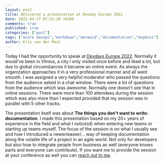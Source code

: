 ```yaml
---
layout: post
title: Delivered a presentation at Devday Europe 2022
date: 2022-04-27 07:52:20 +0200
comments: true
published: true
categories: ["post"]
tags: ["azure devops","markdown","mermaid","documentation","mvpbuzz"]
author: Kris van der Mast
---
```

Today I had the opportunity to speak at [Devdays Europe 2022][1]. Normally it would've been in Vilnius, a city I only visited once before and liked a lot, but due to global circumstances it became an online event. As always the organization approaches it in a very professional manner and all went smooth. I was assigned a very helpful moderator who passed the questions from the audience asked in a chat window. There were a lot of questions from the audience which was awesome. Normally one doesn't see that in online sessions. There were more than 100 attendees during the session which was also more than I expected provided that my session was in parallel with 5 other tracks.

The presentation itself was about __The things you don't want to write: documentation__. I made this presentation based on my 20+ years of experience in the field and what I notice(d) when entering new teams or starting up teams myself. The focus of the session is on what I usually see and how I introduced a newer/easier/... way of keeping documentation along the volatile life of a project in an agile world. Not only for developers but also how to integrate people from business as well (everyone knows parts and everyone can contribute). If you want me to provide the session at your conference as well you can [reach out to me][2].

[1]: https://devdays.lt/
[2]: https://www.krisvandermast.com/about-me.html
